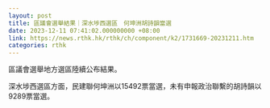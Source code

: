 ```yaml
---
layout: post
title: 區議會選舉結果｜深水埗西選區　何坤洲胡詩韻當選
date: 2023-12-11 07:41:02.000000000 +08:00
link: https://news.rthk.hk/rthk/ch/component/k2/1731669-20231211.htm
categories: rthk
---
```


區議會選舉地方選區陸續公布結果。

深水埗西選區方面，民建聯何坤洲以15492票當選，未有申報政治聯繫的胡詩韻以9289票當選。
